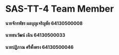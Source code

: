 # SAS-TT-4 Team Member
#### นายจักรพัชร ผลบุญเจริญชัย 64130500008
#### นายธนวัฒน์ เฉิน  64130500033
#### นายปฏิภาณ ศรีตั้งตรง 64130500046

